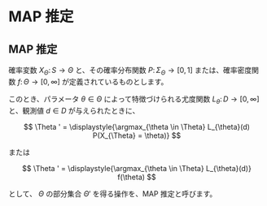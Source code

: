 # MAP 推定

## MAP 推定
確率変数 $X_{\Theta} \colon S \rightarrow \Theta$ と、その確率分布関数 $P \colon \Sigma_{\Theta} \rightarrow [0, 1]$ または、確率密度関数 $f \colon \Theta \rightarrow [0, \infty]$ が定義されているものとします。

このとき、パラメータ $\theta \in \Theta$ によって特徴づけられる尤度関数 $L_{\theta} \colon D \rightarrow [0, \infty]$ と、観測値 $d \in D$ が与えられたときに、

$$
\Theta ' = \displaystyle{\argmax_{\theta \in \Theta} L_{\theta}(d) P(X_{\Theta} = \theta)}
$$

または

$$
\Theta ' = \displaystyle{\argmax_{\theta \in \Theta} L_{\theta}(d)} f(\theta)
$$


として、 $\Theta$ の部分集合 $\Theta'$ を得る操作を、MAP 推定と呼びます。
